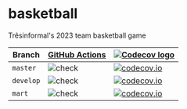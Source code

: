 # basketball
Trêsinformal's 2023 team basketball game 

Branch      |[GitHub Actions](https://github.com/tresinformal/drakkar/actions)                                       |[![Codecov logo](man/figures/Codecov.png)](https://www.codecov.io)
------------|-----------------------------------------------------------------------------------------------------|-------------------------------------------------------------------------------------------------------------------------------------------------------
`master`    |![check](https://github.com/tresinformal/drakkar/workflows/check/badge.svg?branch=master)   |[![codecov.io](https://codecov.io/github/tresinformal/drakkar/coverage.svg?branch=master)](https://codecov.io/github/tresinformal/drakkar/branch/master)
`develop`   |![check](https://github.com/tresinformal/drakkar/workflows/check/badge.svg?branch=develop)  |[![codecov.io](https://codecov.io/github/tresinformal/drakkar/coverage.svg?branch=develop)](https://codecov.io/github/tresinformal/drakkar/branch/develop)
`mart`   |![check](https://github.com/tresinformal/drakkar/workflows/check/badge.svg?branch=mart)  |[![codecov.io](https://codecov.io/github/tresinformal/drakkar/coverage.svg?branch=mart)](https://codecov.io/github/tresinformal/drakkar/branch/develop)

